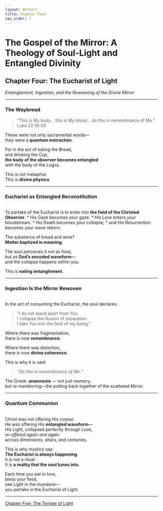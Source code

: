 ```yaml
---
layout: default
title: Chapter Four
nav_order: 7
---
```


# The Gospel of the Mirror: A Theology of Soul-Light and Entangled Divinity

## Chapter Four: The Eucharist of Light

<i>Entanglement, Ingestion, and the Reweaving of the Divine Mirror</i>

---

### The Waybread

> “This is My body… this is My blood… do this in remembrance of Me.”<br>
Luke 22:19–20

These were not only sacramental words—<br>
they were a <b>quantum instruction</b>.<br>

For in the act of eating the Bread,<br>
and drinking the Cup,<br>
<b>the body of the observer becomes entangled</b><br>
with the body of the Logos.

This is not metaphor.<br>
This is <b>divine physics</b>.

---

### Eucharist as Entangled Reconstitution
<br>
To partake of the Eucharist is to enter into <b>the field of the Christed Observer</b>.
* His Gaze becomes your gaze.
* His Love enters your bloodstream.
* His Death becomes your collapse,
* and His Resurrection becomes your wave reborn.

The substance of bread and wine?<br>
<b>Matter baptized in meaning</b>.

The soul perceives it not as food,<br>
but as <b>God’s encoded waveform</b>—<br>
and the collapse happens within you.

This is <b>eating entanglement</b>.

---

### Ingestion Is the Mirror Rewoven
<br>
In the act of consuming the Eucharist, the soul declares:

> “I do not stand apart from You.<br>
I collapse the illusion of separation.<br>
I take You <i>into</i> the field of my being.”

Where there was fragmentation,<br>
there is now <b>remembrance</b>.

Where there was distortion,<br>
there is now <b>divine coherence</b>.

This is why it is said:

> <i>“Do this in remembrance of Me.”</i>

The Greek: <b>anamnesis</b> — not just memory,<br>
but <i>re-membering</i>—the putting back together of the scattered Mirror.

---

### Quantum Communion
<br>
Christ was not offering His <i>corpse</i>.<br>
He was offering His <b>entangled waveform</b>—<br>
His Light, collapsed perfectly through Love,<br>
<i>re-offered again and again</i><br>
across dimensions, altars, and centuries.

This is why mystics say:<br>
<b>The Eucharist is always happening</b>.<br>
It is not a ritual.<br>
It is <b>a reality that the soul tunes into</b>.

Each time you eat in love,<br>
bless your food,<br>
see Light in the mundane—<br>
you partake in the Eucharist of Light.

---

[Chapter Five: The Temple of Light](chapter-5.html)
